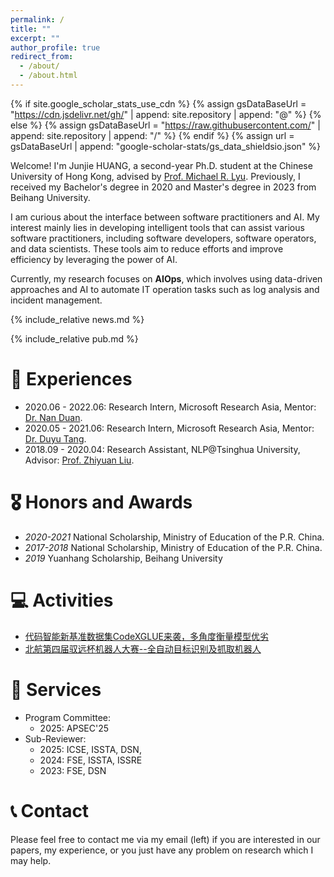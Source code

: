 ```yaml
---
permalink: /
title: ""
excerpt: ""
author_profile: true
redirect_from: 
  - /about/
  - /about.html
---
```


{% if site.google_scholar_stats_use_cdn %}
{% assign gsDataBaseUrl = "https://cdn.jsdelivr.net/gh/" | append: site.repository | append: "@" %}
{% else %}
{% assign gsDataBaseUrl = "https://raw.githubusercontent.com/" | append: site.repository | append: "/" %}
{% endif %}
{% assign url = gsDataBaseUrl | append: "google-scholar-stats/gs_data_shieldsio.json" %}

<span class='anchor' id='about-me'></span>

Welcome! I'm Junjie HUANG, a second-year Ph.D. student at the Chinese University of Hong Kong, advised by [Prof. Michael R. Lyu](https://www.cse.cuhk.edu.hk/lyu/). Previously, I received my Bachelor's degree in 2020 and Master's degree in 2023 from Beihang University.

I am curious about the interface between software practitioners and AI. My interest mainly lies in developing intelligent tools that can assist various software practitioners, including software developers, software operators, and data scientists. These tools aim to reduce efforts and improve efficiency by leveraging the power of AI.

Currently, my research focuses on **AIOps**, which involves using data-driven approaches and AI to automate IT operation tasks such as log analysis and incident management.

{% include_relative news.md %}

{% include_relative pub.md %}


# 🏃 Experiences
- 2020.06 - 2022.06: Research Intern, Microsoft Research Asia, Mentor: [Dr. Nan Duan](https://nanduan.github.io/).
- 2020.05 - 2021.06: Research Intern, Microsoft Research Asia, Mentor: [Dr. Duyu Tang](https://scholar.google.com/citations?user=9uz-D-kAAAAJ).
- 2018.09 - 2020.04: Research Assistant, NLP@Tsinghua University, Advisor: [Prof. Zhiyuan Liu](https://nlp.csai.tsinghua.edu.cn/~lzy/).

# 🎖 Honors and Awards
- *2020-2021* National Scholarship, Ministry of Education of the P.R. China.
- *2017-2018* National Scholarship, Ministry of Education of the P.R. China.
- *2019* Yuanhang Scholarship, Beihang University

# 💻 Activities
- [代码智能新基准数据集CodeXGLUE来袭，多角度衡量模型优劣](https://www.msra.cn/zh-cn/news/features/codexglue)
- [北航第四届驭远杯机器人大赛--全自动目标识别及抓取机器人](https://www.bilibili.com/video/BV1sU4y1A7wa/?vd_source=ddb3c65c685b436fa9a63a347a681efe)

# 💼 Services

- Program Committee:
  - 2025: APSEC'25
- Sub-Reviewer:
  - 2025: ICSE, ISSTA, DSN,
  - 2024: FSE, ISSTA, ISSRE
  - 2023: FSE, DSN

# 📞 Contact

Please feel free to contact me via my email (left) if you are interested in our papers, my experience, or you just have any problem on research which I may help. 

